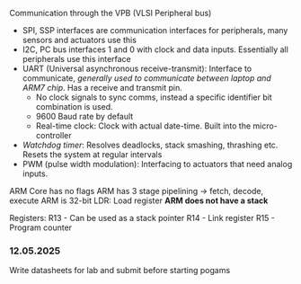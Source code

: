 Communication through the VPB (VLSI Peripheral bus)
- SPI, SSP interfaces are communication interfaces for peripherals, many sensors and actuators use this
- I2C, PC bus interfaces 1 and 0 with clock and data inputs. Essentially all peripherals use this interface
- UART (Universal asynchronous receive-transmit): Interface to communicate, *generally used to communicate between laptop and ARM7 chip*. Has a receive and transmit pin. 
	- No clock signals to sync comms, instead a specific identifier bit combination is used.
	- 9600 Baud rate by default
	- Real-time clock: Clock with actual date-time. Built into the micro-controller
- *Watchdog timer*: Resolves deadlocks, stack smashing, thrashing etc. Resets the system at regular intervals
- PWM (pulse width modulation): Interfacing to actuators that need analog inputs.

ARM Core has no flags
ARM has 3 stage pipelining -> fetch, decode, execute
ARM is 32-bit
LDR: Load register
**ARM does not have a stack**

Registers:
R13 - Can be used as a stack pointer
R14 - Link register
R15 - Program counter

### 12.05.2025
Write datasheets for lab and submit before starting pogams
